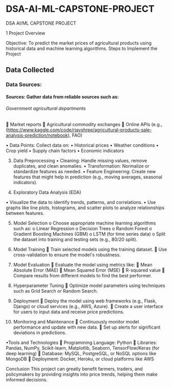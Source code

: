 # DSA-AI-ML-CAPSTONE-PROJECT
DSA AI/ML CAPSTONE PROJECT

1	  Project Overview

Objective: To predict the market prices of agricultural products using historical data and machine learning algorithms.
Steps to Implement the Project

## 	  Data Collected

### Data Sources:
#### Sources: Gather data from reliable sources such as:
###### Government agricultural departments
 Market reports
 Agricultural commodity exchanges
 Online APIs (e.g.,(https://www.kaggle.com/code/rjayshree/agricultural-products-sale-analysis-prediction/notebook), FAO)

• Data Points: Collect data on:
• Historical prices
• Weather conditions
• Crop yield
• Supply chain factors
• Economic indicators

3.	  Data  Preprocessing
• Cleaning: Handle missing values, remove duplicates, and clean anomalies.
• Transformation: Normalize or standardize features as needed.
• Feature Engineering: Create new features that might help in prediction (e.g., moving averages, seasonal indicators).

4.    Exploratory Data Analysis (EDA)
  
• Visualize the data to identify trends, patterns, and correlations.
• Use graphs like line plots, histograms, and scatter plots to analyze relationships between features.

5.    Model Selection
o Choose appropriate machine learning algorithms such as:
o Linear Regression
o Decision Trees
o Random Forest
o Gradient Boosting Machines (GBM)
o LSTM (for time series data)
o Split the dataset into training and testing sets (e.g., 80/20 split).


6.    Model Training
 Train selected models using the training dataset.
 Use cross-validation to ensure the model's robustness.

7.    Model Evaluation
 Evaluate the model using metrics like:
 Mean Absolute Error (MAE)
 Mean Squared Error (MSE)
 R-squared value
 Compare results from different models to find the best performer.

8.    Hyperparameter Tuning
 Optimize model parameters using techniques such as Grid Search or Random Search.

9.    Deployment
 Deploy the model using web frameworks (e.g., Flask, Django) or cloud services (e.g., AWS, Azure).
 Create a user interface for users to input data and receive price predictions.

10.    Monitoring and Maintenance
 Continuously monitor model performance and update with new data.
 Set up alerts for significant deviations in predictions.

•Tools and Technologies
 Programming Language: Python
 Libraries: Pandas, NumPy, Scikit-learn, Matplotlib, Seaborn, TensorFlow/Keras (for deep learning)
 Database: MySQL, PostgreSQL, or NoSQL options like MongoDB
 Deployment: Docker, Heroku, or cloud platforms like AWS

Conclusion
This project can greatly benefit farmers, traders, and policymakers by providing insights into price trends, helping them make informed decisions. 


